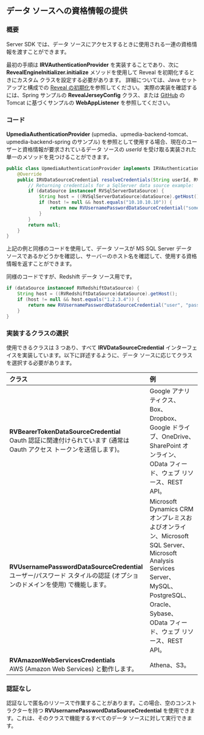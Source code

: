 ## データ ソースへの資格情報の提供

### 概要

Server SDK では、データ ソースにアクセスするときに使用される一連の資格情報を渡すことができます。

最初の手順は __IRVAuthenticationProvider__ を実装することであり、次に __RevealEngineInitializer.initialize__ メソッドを使用して Reveal を初期化するときにカスタム クラスを設定する必要があります。
詳細については、Java セットアップと構成での [Reveal の初期化](https://help.revealbi.io/jp/developer/java-sdk/setup-configuration.html#手順-3---reveal-を初期化します)を参照してください。
実際の実装を確認するには、Spring サンプルの __RevealJerseyConfig__ クラス、または [GitHub](https://github.com/RevealBi/sdk-samples-java) の Tomcat に基づくサンプルの __WebAppListener__ を参照してください。

### コード

__UpmediaAuthenticationProvider__ (upmedia、upmedia-backend-tomcat、upmedia-backend-spring のサンプル) を参照として使用する場合、現在のユーザーと資格情報が要求されているデータ ソースの _userId_ を受け取る実装された単一のメソッドを見つけることができます。 

``` java
public class UpmediaAuthenticationProvider implements IRVAuthenticationProvider {
    @Override
    public IRVDataSourceCredential resolveCredentials(String userId, RVDashboardDataSource dataSource) {
        // Returning credentials for a SqlServer data source example:
        if (dataSource instanceof RVSqlServerDataSource) {
            String host = ((RVSqlServerDataSource)dataSource).getHost();
            if (host != null && host.equals("10.10.10.10")) {
                return new RVUsernamePasswordDataSourceCredential("someuser", "somesecret", "somedomain");
            }
        }
        return null;
    }
}
```

上記の例と同様のコードを使用して、データ ソースが MS SQL Server データ ソースであるかどうかを確認し、サーバーのホスト名を確認して、使用する資格情報を返すことができます。

同様のコードですが、Redshift データ ソース用です。

```java
if (dataSource instanceof RVRedshiftDataSource) {
    String host = ((RVRedshiftDataSource)dataSource).getHost();
    if (host != null && host.equals("1.2.3.4")) {
        return new RVUsernamePasswordDataSourceCredential("user", "password");
    }
}
```

### 実装するクラスの選択

使用できるクラスは 3 つあり、すべて __IRVDataSourceCredential__ インターフェイスを実装しています。以下に詳述するように、データ ソースに応じてクラスを選択する必要があります。

| クラス | 例 |
|:-|:-|
| __RVBearerTokenDataSourceCredential__ <br> Oauth 認証に関連付けられています (通常は Oauth アクセス トークンを送信します)。 | Google アナリティクス、Box、Dropbox、Google ドライブ、OneDrive、SharePoint オンライン、OData フィード、ウェブ リソース、REST API。|
| __RVUsernamePasswordDataSourceCredential__ <br> ユーザー/パスワード スタイルの認証 (オプションのドメインを使用) で機能します。 | Microsoft Dynamics CRM オンプレミスおよびオンライン、Microsoft SQL Server、Microsoft Analysis Services Server、MySQL、PostgreSQL、Oracle、Sybase、OData フィード、ウェブ リソース、REST API。
| __RVAmazonWebServicesCredentials__ <br> AWS (Amazon Web Services) と動作します。 | Athena、S3。

### 認証なし

認証なしで匿名のリソースで作業することがあります。この場合、空のコンストラクターを持つ __RVUsernamePasswordDataSourceCredential__ を使用できます。これは、そのクラスで機能するすべてのデータ ソースに対して実行できます。
